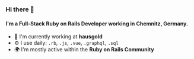 ### Hi there 👋

#### I'm a Full-Stack Ruby on Rails Developer working in Chemnitz, Germany.

- 🏢 I'm currently working at **hausgold**
- ⚙️ I use daily: `.rb`, `.js`, `.vue`, `.graphql`, `.sql`
- 🌍 I'm mostly active within the **Ruby on Rails Community**
  
